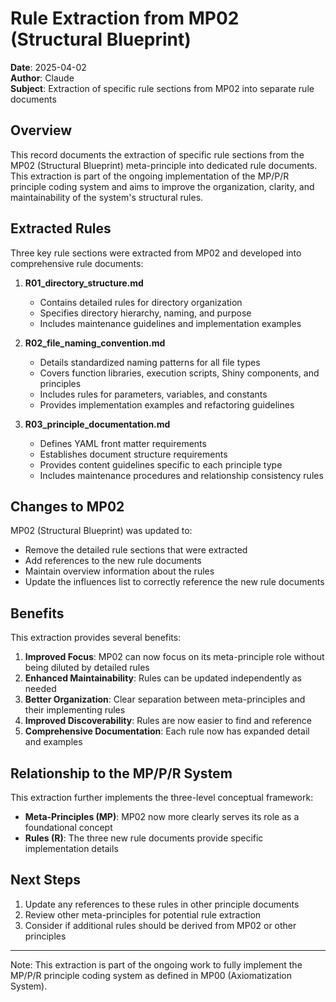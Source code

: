# Rule Extraction from MP02 (Structural Blueprint)

**Date**: 2025-04-02  
**Author**: Claude  
**Subject**: Extraction of specific rule sections from MP02 into separate rule documents  

## Overview

This record documents the extraction of specific rule sections from the MP02 (Structural Blueprint) meta-principle into dedicated rule documents. This extraction is part of the ongoing implementation of the MP/P/R principle coding system and aims to improve the organization, clarity, and maintainability of the system's structural rules.

## Extracted Rules

Three key rule sections were extracted from MP02 and developed into comprehensive rule documents:

1. **R01_directory_structure.md**
   - Contains detailed rules for directory organization
   - Specifies directory hierarchy, naming, and purpose
   - Includes maintenance guidelines and implementation examples

2. **R02_file_naming_convention.md**
   - Details standardized naming patterns for all file types
   - Covers function libraries, execution scripts, Shiny components, and principles
   - Includes rules for parameters, variables, and constants
   - Provides implementation examples and refactoring guidelines

3. **R03_principle_documentation.md**
   - Defines YAML front matter requirements
   - Establishes document structure requirements
   - Provides content guidelines specific to each principle type
   - Includes maintenance procedures and relationship consistency rules

## Changes to MP02

MP02 (Structural Blueprint) was updated to:
- Remove the detailed rule sections that were extracted
- Add references to the new rule documents
- Maintain overview information about the rules
- Update the influences list to correctly reference the new rule documents

## Benefits

This extraction provides several benefits:
1. **Improved Focus**: MP02 can now focus on its meta-principle role without being diluted by detailed rules
2. **Enhanced Maintainability**: Rules can be updated independently as needed
3. **Better Organization**: Clear separation between meta-principles and their implementing rules
4. **Improved Discoverability**: Rules are now easier to find and reference
5. **Comprehensive Documentation**: Each rule now has expanded detail and examples

## Relationship to the MP/P/R System

This extraction further implements the three-level conceptual framework:
- **Meta-Principles (MP)**: MP02 now more clearly serves its role as a foundational concept
- **Rules (R)**: The three new rule documents provide specific implementation details

## Next Steps

1. Update any references to these rules in other principle documents
2. Review other meta-principles for potential rule extraction
3. Consider if additional rules should be derived from MP02 or other principles

---

Note: This extraction is part of the ongoing work to fully implement the MP/P/R principle coding system as defined in MP00 (Axiomatization System).